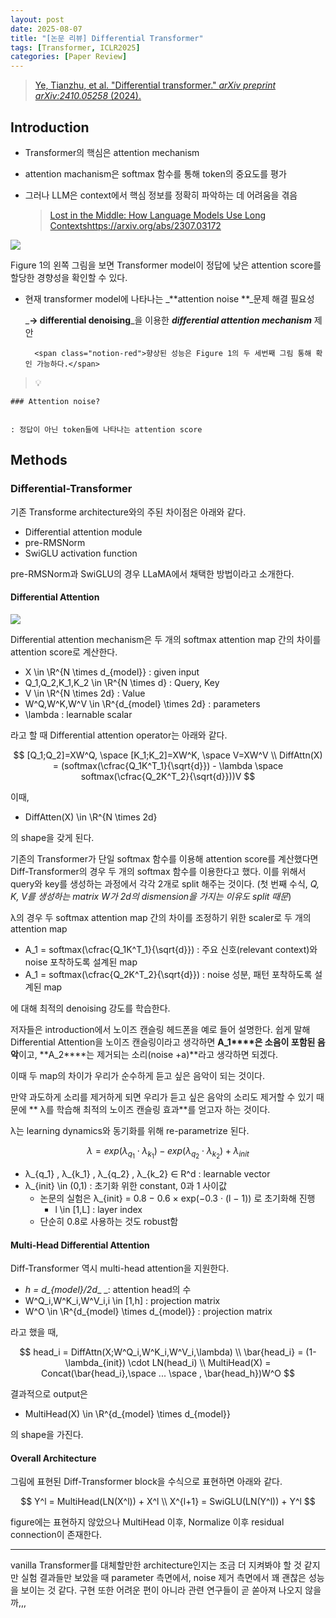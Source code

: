 ```yaml
---
layout: post
date: 2025-08-07
title: "[논문 리뷰] Differential Transformer"
tags: [Transformer, ICLR2025]
categories: [Paper Review]
---
```


> [Ye, Tianzhu, et al. "Differential transformer." ](https://arxiv.org/abs/2410.05258)[_arXiv preprint arXiv:2410.05258_](https://arxiv.org/abs/2410.05258)[ (2024).](https://arxiv.org/abs/2410.05258)



## Introduction

- Transformer의 핵심은 attention mechanism
- attention machanism은 softmax 함수를 통해 token의 중요도를 평가
- 그러나 LLM은 context에서 핵심 정보를 정확히 파악하는 데 어려움을 겪음

	> [Lost in the Middle: How Language Models Use Long Contextshttps://arxiv.org/abs/2307.03172](https://arxiv.org/abs/2307.03172)


![](https://prod-files-secure.s3.us-west-2.amazonaws.com/542b861c-36a8-4051-84e5-8804b6728dba/9083ea56-691a-4752-ae26-47f403431ac8/image.png?X-Amz-Algorithm=AWS4-HMAC-SHA256&X-Amz-Content-Sha256=UNSIGNED-PAYLOAD&X-Amz-Credential=ASIAZI2LB466Z7H4QZFY%2F20250921%2Fus-west-2%2Fs3%2Faws4_request&X-Amz-Date=20250921T033115Z&X-Amz-Expires=3600&X-Amz-Security-Token=IQoJb3JpZ2luX2VjEIP%2F%2F%2F%2F%2F%2F%2F%2F%2F%2FwEaCXVzLXdlc3QtMiJHMEUCIDVD%2F%2F6wJX1jNrK7TlN0bIr08IroHAcsPncgplwpvZV9AiEAjZ6giX29msDQmssNQGpYMTxe6Iw%2FBWxYVtJJb3IeWKIqiAQI%2FP%2F%2F%2F%2F%2F%2F%2F%2F%2F%2FARAAGgw2Mzc0MjMxODM4MDUiDJYe0EDgONpxQS%2BGASrcA8wP3Xe1bQqw%2BWR395M8tzSYOWcvJ%2F4XlD9UoTB6I97k3%2FaxQRDIU2wUxB5oMLKFLUa19RT5ZHYFmp13q0KnREk76bSLBilCitWQI%2FCeTsCkQ1GtEbVdutu4pmysTBC5Sx7jv1QDZqjCEE5kmU1%2BrUpTVhtD5E5Lni4Vh7%2FYRhFrFDH50dsoeCsYU8ZNPEfN11VE50J3KmRnRnHOJJfgTJYP0YiI%2FqSYr%2BpsfPfN4fGyBQ8RhSKk%2FYBBP2VBPLIL2%2F8TCUh%2BaYnItunmPwum%2Bwap%2FTRZuS6AJDAfT%2FgQXA9LlCHKArovvgq73HmjngXEoIRprlKHIhk%2Fjrk76n4Ioqq6b%2FsvnJRYIvT61yS5eheUrhH5rqbMEWWwq6uYQ%2BLOugg9eCc3UEOs0Gw8bg60mRjnXSJPBXJsoMxpwvFkTTnQRoUfvZ27V09feKmkovpszL8vsXeRs6Lg%2F6VuClM5uH%2BTnvaQ1f7%2FEuV2UfkMCz3RY7lFe8B7ZaWPvsWHnzdYht%2BT4s6qTLn0rIixtb3gORIC4RTz3ZuVwiDw%2FdCh5gIsTEnBkCy4732dbmallIBrZvRqm3Kx6dHLC0Why8Wi3BORZB8HVaMZ7GYLjeq2omczDFrx1%2FK87VqhzOeeMIfbvcYGOqUB6LuliBJIyHudKB2%2FLRB%2Fuy4gx1c7F6ZUMhrlSgXGUJ1edYPW1uu5vKgzOoyrw1JJ81l%2FTJTBswAyS7VbpzaNDE%2FABSLKEgfBdAfO5aJWMOvGVtuAJe1g64LiD0JHLCnjoXxg9oI%2FYwkEcr4Ptxjd6NgpO3UGyj28KYbOsm%2BW7F6MXeCjSCSQM7feMWZ8PWvHeRlg3Vu4j2frl%2FC5kaCgfH56Tx49&X-Amz-Signature=a8b8d1981f91c4a5e1c68045d5351bc7d0e61c9d5459d51c90b97bfdd89d659c&X-Amz-SignedHeaders=host&x-amz-checksum-mode=ENABLED&x-id=GetObject)


Figure 1의 왼쪽 그림을 보면 Transformer model이 정답에 낮은 attention score를 할당한 경향성을 확인할 수 있다.

- 현재 transformer model에 나타나는 _**attention noise **_문제 해결 필요성

	_**→ differential denoising**_을 이용한 _**differential attention mechanism**_ 제안


		<span class="notion-red">향상된 성능은 Figure 1의 두 세번째 그림 통해 확인 가능하다.</span>


> 💡 


	### Attention noise?


	: 정답이 아닌 token들에 나타나는 attention score



## Methods



### Differential-Transformer


기존 Transforme architecture와의 주된 차이점은 아래와 같다.

- Differential attention module
- pre-RMSNorm
- SwiGLU activation function

pre-RMSNorm과 SwiGLU의 경우 LLaMA에서 채택한 방법이라고 소개한다.



#### Differential Attention


![](https://prod-files-secure.s3.us-west-2.amazonaws.com/542b861c-36a8-4051-84e5-8804b6728dba/116d70b2-1963-4810-9167-f4c7d8a06e8f/image.png?X-Amz-Algorithm=AWS4-HMAC-SHA256&X-Amz-Content-Sha256=UNSIGNED-PAYLOAD&X-Amz-Credential=ASIAZI2LB466Z7H4QZFY%2F20250921%2Fus-west-2%2Fs3%2Faws4_request&X-Amz-Date=20250921T033115Z&X-Amz-Expires=3600&X-Amz-Security-Token=IQoJb3JpZ2luX2VjEIP%2F%2F%2F%2F%2F%2F%2F%2F%2F%2FwEaCXVzLXdlc3QtMiJHMEUCIDVD%2F%2F6wJX1jNrK7TlN0bIr08IroHAcsPncgplwpvZV9AiEAjZ6giX29msDQmssNQGpYMTxe6Iw%2FBWxYVtJJb3IeWKIqiAQI%2FP%2F%2F%2F%2F%2F%2F%2F%2F%2F%2FARAAGgw2Mzc0MjMxODM4MDUiDJYe0EDgONpxQS%2BGASrcA8wP3Xe1bQqw%2BWR395M8tzSYOWcvJ%2F4XlD9UoTB6I97k3%2FaxQRDIU2wUxB5oMLKFLUa19RT5ZHYFmp13q0KnREk76bSLBilCitWQI%2FCeTsCkQ1GtEbVdutu4pmysTBC5Sx7jv1QDZqjCEE5kmU1%2BrUpTVhtD5E5Lni4Vh7%2FYRhFrFDH50dsoeCsYU8ZNPEfN11VE50J3KmRnRnHOJJfgTJYP0YiI%2FqSYr%2BpsfPfN4fGyBQ8RhSKk%2FYBBP2VBPLIL2%2F8TCUh%2BaYnItunmPwum%2Bwap%2FTRZuS6AJDAfT%2FgQXA9LlCHKArovvgq73HmjngXEoIRprlKHIhk%2Fjrk76n4Ioqq6b%2FsvnJRYIvT61yS5eheUrhH5rqbMEWWwq6uYQ%2BLOugg9eCc3UEOs0Gw8bg60mRjnXSJPBXJsoMxpwvFkTTnQRoUfvZ27V09feKmkovpszL8vsXeRs6Lg%2F6VuClM5uH%2BTnvaQ1f7%2FEuV2UfkMCz3RY7lFe8B7ZaWPvsWHnzdYht%2BT4s6qTLn0rIixtb3gORIC4RTz3ZuVwiDw%2FdCh5gIsTEnBkCy4732dbmallIBrZvRqm3Kx6dHLC0Why8Wi3BORZB8HVaMZ7GYLjeq2omczDFrx1%2FK87VqhzOeeMIfbvcYGOqUB6LuliBJIyHudKB2%2FLRB%2Fuy4gx1c7F6ZUMhrlSgXGUJ1edYPW1uu5vKgzOoyrw1JJ81l%2FTJTBswAyS7VbpzaNDE%2FABSLKEgfBdAfO5aJWMOvGVtuAJe1g64LiD0JHLCnjoXxg9oI%2FYwkEcr4Ptxjd6NgpO3UGyj28KYbOsm%2BW7F6MXeCjSCSQM7feMWZ8PWvHeRlg3Vu4j2frl%2FC5kaCgfH56Tx49&X-Amz-Signature=cbc773505e043745fe6bf0de468bf448cd62cd719d29b1f1ca6e50d3ac42dd29&X-Amz-SignedHeaders=host&x-amz-checksum-mode=ENABLED&x-id=GetObject)


Differential attention mechanism은 두 개의 softmax attention map 간의 차이를 attention score로 계산한다.

- X \in \R^{N \times d\_{model}} : given input
- Q\_1,Q\_2,K\_1,K\_2 \in \R^{N \times d} : Query, Key
- V \in \R^{N \times 2d} : Value
- W^Q,W^K,W^V \in \R^{d\_{model} \times 2d} : parameters
- \lambda : learnable scalar

라고 할 때 Differential attention operator는 아래와 같다.


$$
[Q_1;Q_2]=XW^Q, \space [K_1;K_2]=XW^K, \space V=XW^V \\
DiffAttn(X) = (softmax(\cfrac{Q_1K^T_1}{\sqrt{d}}) - \lambda \space softmax(\cfrac{Q_2K^T_2}{\sqrt{d}}))V
$$


이때,

- DiffAtten(X) \in \R^{N \times 2d}

의 shape을 갖게 된다.


기존의 Transformer가 단일 softmax 함수를 이용해 attention score를 계산했다면 Diff-Transformer의 경우 두 개의 softmax 함수를 이용한다고 했다. 이를 위해서 query와 key를 생성하는 과정에서 각각 2개로 split 해주는 것이다. <span class="notion-red">(첫 번째 수식, </span><span class="notion-red">_Q, K, V를 생성하는 matrix W가 2d의 dismension을 가지는 이유도 split 때문_</span><span class="notion-red">)</span>


 λ의 경우 두 softmax attention map 간의 차이를 조정하기 위한 scaler로 두 개의 attention map

- A\_1 = softmax(\cfrac{Q\_1K^T\_1}{\sqrt{d}}) : 주요 신호(relevant context)와 noise 포착하도록 설계된 map
- A\_1 = softmax(\cfrac{Q\_2K^T\_2}{\sqrt{d}}) : noise 성분, 패턴 포착하도록 설계된 map 

에 대해 최적의 denoising 강도를 학습한다.


저자들은 introduction에서 노이즈 캔슬링 헤드폰을 예로 들어 설명한다. 쉽게 말해 Differential Attention을 노이즈 캔슬링이라고 생각하면 **A\_1****은 소음이 포함된 음악**이고, **A\_2****는 제거되는 소리(noise +a)**라고 생각하면 되겠다. 


이때 두 map의 차이가 우리가 순수하게 듣고 싶은 음악이 되는 것이다. 


만약 과도하게 소리를 제거하게 되면 우리가 듣고 싶은 음악의 소리도 제거할 수 있기 때문에 ** λ를 학습해 최적의 노이즈 캔슬링 효과**를 얻고자 하는 것이다.


λ는 learning dynamics와 동기화를 위해 re-parametrize 된다.


$$
\lambda = exp(\lambda_{q_1} \cdot \lambda_{k_1}) - exp(\lambda_{q_2} \cdot \lambda_{k_2}) + \lambda_{init}
$$

- λ\_{q\_1} , λ\_{k\_1} , λ\_{q\_2} , λ\_{k\_2} ∈ R^d : learnable vector
- λ\_{init} \in (0,1) : 초기화 위한 constant, 0과 1 사이값
	- 논문의 실험은 λ\_{init} = 0.8 − 0.6 × exp(−0.3 · (l − 1)) 로 초기화해 진행
		- l \in [1,L] : layer index
	- 단순히 0.8로 사용하는 것도 robust함


#### **Multi-Head Differential Attention**


Diff-Transformer 역시 multi-head attention을 지원한다.

- _h = d\_{model}/2d__ _: attention head의 수
- W^Q\_i,W^K\_i,W^V\_i,i \in [1,h] : projection matrix
- W^O \in \R^{d\_{model} \times d\_{model}} : projection matrix

라고 했을 때,


$$
head_i = DiffAttn(X;W^Q_i,W^K_i,W^V_i,\lambda) \\
\bar{head_i} = (1-\lambda_{init}) \cdot LN(head_i) \\
MultiHead(X) = Concat(\bar{head_i},\space ... \space , \bar{head_h})W^O
$$


결과적으로 output은

- MultiHead(X) \in \R^{d\_{model} \times d\_{model}}

의 shape을 가진다.



#### Overall Architecture


그림에 표현된 Diff-Transformer block을 수식으로 표현하면 아래와 같다.


$$
Y^l = MultiHead(LN(X^l)) + X^l \\
X^{l+1} = SwiGLU(LN(Y^l)) + Y^l
$$


figure에는 표현하지 않았으나 MultiHead 이후, Normalize 이후 residual connection이 존재한다.


---


vanilla Transformer를 대체할만한 architecture인지는 조금 더 지켜봐야 할 것 같지만 실험 결과들만 보았을 때 parameter 측면에서, noise 제거 측면에서 꽤 괜찮은 성능을 보이는 것 같다. 구현 또한 어려운 편이 아니라 관련 연구들이 곧 쏟아져 나오지 않을까,,,

